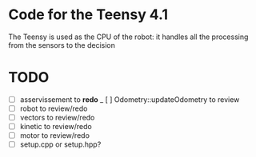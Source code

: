 # Code for the Teensy 4.1

The Teensy is used as the CPU of the robot: it handles all the processing from the sensors to the decision

# TODO

- [ ] asservissement to **redo**
_ [ ] Odometry::updateOdometry to review
- [ ] robot to review/redo
- [ ] vectors to review/redo
- [ ] kinetic to review/redo
- [ ] motor to review/redo
- [ ] setup.cpp or setup.hpp?
